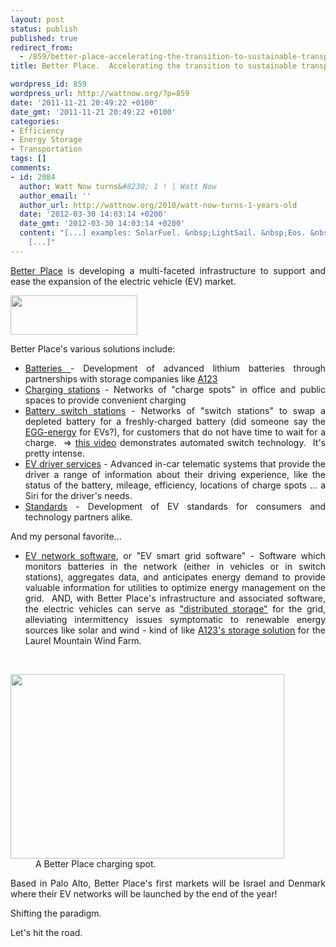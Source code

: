 ```yaml
---
layout: post
status: publish
published: true
redirect_from:
  - /859/better-place-accelerating-the-transition-to-sustainable-transportation
title: Better Place.  Accelerating the transition to sustainable transportation.

wordpress_id: 859
wordpress_url: http://wattnow.org/?p=859
date: '2011-11-21 20:49:22 +0100'
date_gmt: '2011-11-21 20:49:22 +0100'
categories:
- Efficiency
- Energy Storage
- Transportation
tags: []
comments:
- id: 2084
  author: Watt Now turns&#8230; 1 ! | Watt Now
  author_email: ''
  author_url: http://wattnow.org/2010/watt-now-turns-1-years-old
  date: '2012-03-30 14:03:14 +0200'
  date_gmt: '2012-03-30 14:03:14 +0200'
  content: "[...] examples: SolarFuel. &nbsp;LightSail. &nbsp;Eos. &nbsp;Better Place.
    [...]"
---
```

<p style="text-align: justify;"><a href="http://www.betterplace.com/">Better Place</a> is developing a multi-faceted infrastructure to support and ease the expansion of the electric vehicle (EV) market.</p>
<p style="text-align: justify;"><a href="http://www.betterplace.com/"><img class="alignnone size-full wp-image-860" title="Screen Shot 2011-11-21 at 1.33.05 PM" src="{{ 'assets/from-wordpress/uploads/2011/11/Screen-Shot-2011-11-21-at-1.33.05-PM.png' | relative_url }}" alt="" width="203" height="63" /></a></p>
<p style="text-align: justify;">Better Place's various solutions include:</p>
<ul style="text-align: justify;">
<li><a href="http://www.betterplace.com/the-solution-batteries">Batteries </a>- Development of advanced lithium batteries&nbsp;through partnerships with storage companies like <a title="A123.  Game changing energy storage solutions." href="http://wattnow.org/728/a123-game-changing-energy-storage-solutions">A123</a></li>
<li><a href="http://www.betterplace.com/the-solution-charging">Charging stations</a> - Networks of "charge spots" in office and public spaces to provide convenient charging</li>
<li><a href="http://www.betterplace.com/the-solution-switch-stations">Battery switch stations</a> - Networks of "switch stations" to swap a depleted battery for a freshly-charged battery (did someone say the <a title="EGG-energy.  Building the Portable Grid." href="http://wattnow.org/686/egg-energy-building-the-portable-grid">EGG-energy</a> for EVs?), for customers that do not have time to wait for a charge. &nbsp;=> <a href="http://youtu.be/OHHvjsFm_88">this video</a>&nbsp;demonstrates automated switch technology. &nbsp;It's pretty intense.</li>
<li><a href="http://www.betterplace.com/the-solution-driver-services">EV driver services</a> - Advanced in-car telematic systems that provide the driver a range of information about their driving experience, like the status of the battery, mileage, efficiency, locations of charge spots ... a Siri for the driver's needs.</li>
<li><a href="http://www.betterplace.com/the-solution-standards">Standards</a> - Development of EV standards for consumers and technology partners alike.</li>
</ul>
<p style="text-align: justify;">And my personal favorite...</p>
<ul style="text-align: justify;">
<li><a href="http://www.betterplace.com/the-solution-ev-network-software">EV network software</a>, or "EV smart grid software" - Software which monitors batteries in the network (either in vehicles or in switch stations), aggregates data, and anticipates energy demand to provide valuable information for utilities to optimize energy management on the grid. &nbsp;AND, with Better Place's infrastructure and associated software, the electric vehicles can serve as <a href="http://blog.betterplace.com/2010/02/ask-not-what-the-smart-grid-can-do-for-evs-ask-what-evs-can-do-for-the-smart-grid/">"distributed storage"</a> for the grid, alleviating intermittency issues symptomatic to renewable energy sources like solar and wind - kind of like <a href="http://wattnow.org/728/a123-game-changing-energy-storage-solutions">A123's storage solution</a> for the Laurel Mountain Wind Farm.</li>
</ul>
<p>&nbsp;</p>
<div class="mceTemp" style="text-align: justify;">
<dl id="attachment_861" class="wp-caption alignnone" style="width: 448px;">
<dt class="wp-caption-dt"><a href="http://www.betterplace.com/the-solution-charging"><img class="size-full wp-image-861   " title="Screen Shot 2011-11-21 at 1.47.48 PM" src="{{ 'assets/from-wordpress/uploads/2011/11/Screen-Shot-2011-11-21-at-1.47.48-PM.png' | relative_url }}" alt="" width="438" height="295" /></a></dt>
<dd class="wp-caption-dd">A Better Place charging spot.</dd>
</dl>
</div>
<p style="text-align: justify;">
<p style="text-align: justify;">Based in Palo Alto, Better Place's first markets will be Israel and Denmark where their EV networks will be launched by the end of the year!</p>
<p style="text-align: justify;">Shifting the paradigm.</p>
<p style="text-align: justify;">Let's hit the road.</p>
